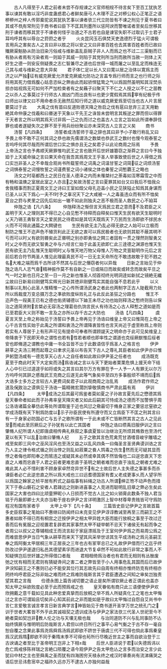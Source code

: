 <!-- { "loadSidebar": true } -->
　　古人凡得至于人君之前者未尝不存规谏之义官师相规不待言矣下至百工犹执艺事以谏其有敢以淫巧非度蛊惑君心者鲜矣唐弓人木理不正之对桺公权心正笔正之语桺桺州之梓人传郭槖驼说其犹执艺事以谏者欤三代立防皆有不谏之刑见于夏书者曰其或不恭有常刑见于商书者曰臣下不匡其刑墨所以惩阿谀而警唯诺者至矣后世移其刑于谏者而移其赏于不谏者何怪乎治道之不古若也自是谏官失职不过取讥于士君子耳呜呼其有以辱台之罸罸之者乎
　　火炎昆冈玉石俱焚天吏逸德烈于猛火可谓极言用兵之害矣古人之言曰非以胜之将以安之又曰非害百姓也去其害百姓者而已故曰殱厥渠魁胁从防治旧染污俗咸与维新盖乱臣贼子非人人而爲之也不过二三渠魁而已有胁从者焉有污染者焉一则廹于其威一则陷于其党刑所当刑而赦所当赦一则体上天好生之德一则安反侧疑畏之志仁智兼尽之道也后世得一城而屠之以至乱定而株连无己其与咸与维新之意大异矣
　　君子体仁足以长人又曰寛以居之治体以寛爲主而济之以严独征有威克厥爱允济爱克厥威允防功之言盖专爲行师而言之也行师之际将用其死力借爲腹心姑息恣纵之弊由此而起骄悍猛鸷之气以爲固然虽明知其淫焚杀掠亦姑视爲无可如何不严加检束者有之矣蘓子曰聚天下不仁之人授之以不仁之噐教之以杀人之事莫过于行师古人凿凶门而出良有以也更少寛假焉其爲寕有纪极乎传曰师出以律又曰不用命者杀无赦然后知行师之道以威克厥爱爲至切当也古人片言居要莫过于此
　　大禹之伐有苗曰反道败德天降之咎启之伐有扈曰怠弃三正天用勦絶其命仲康之伐羲和曰昬迷于天象以干先王之诛皆未尝明言其叛逆之罪而但以得罪于天者言之所以明其爲天讨非爲一己之仇而讨之也盖古人立言之旨如此所谓奉辞伐罪也或者遂疑失次之罪不至于用兵纷纷聚讼亦未深究古人立言之义矣
　　商书
　　汤誓【凡四条】
　　汤誓者成汤誓师于亳之辞也其曰非予小子敢行称乱又曰予畏上帝不敢不正何其词之恭也故先儒谓汤之数桀也恭武王之数纣也慢今观泰誓之言呜呼何其尽哉而所谓后世口实之惧亦且无之矣君子以此论商周之际焉
　　予畏上帝汤之言也予弗顺天厥罪惟均武王之言也致开后世奸雄簒窃之渐莽之言曰今予独廹于上天威命操之言曰果天命在我吾其爲周文王乎圣人举事致使后世之人得借之爲口实岂非圣人之不幸哉合观尚书所载誓师之词禹之词温甘誓之词简征之词烦汤誓之词惧泰誓之词慢牧誓之词谨费誓之词小诸侯之体也秦誓之词慙覇王之略也
　　汤文之时亳都西土之民日在圣人德泽之内而未罹桀纣之荼毒如沍寒霜雪之中而有畅和温燠之室居此室之人亦且之矣故汤誓之言曰夏罪其如台又曰我后不恤我众舍我穑事而割正夏周文王之诗曰王室如燬父母孔迩盖小民之见狭隘止知爲其身谋而已圣人以天下爲心一夫不时予之辜况天下之大咸被一人之毒虽违众而有所不恤矣夏台之罸与羑里之囚先后如出一辙不如此则独夫之恶不极而圣人救民之心不廹耳
　　仲虺之诰【凡六条】
　　仲虺释汤之惭但言天爲民立君之意而不及君臣之义盖明于天人之理则其不得已之心自见慙不待释而自释矣曰惟天生民有欲天生聪明时乂天乃锡王勇智言天之爱民民之待君如是其切天既爲天下万民而生汤即欲不捄民水火而不可得此通篇之大闗键也
　　生民有欲无主乃乱必得无欲之人始可以立极而制防之惟王不迩声色不殖货利此正无欲之衷可以爲民极者也无欲则其聪不蔽其明不亏而可以时乂有欲则昬矣此正昬明之别亦即勇怯之闗三者固有一贯之理然则智勇又时乂之夲而无欲又智勇之夲与六经言仁始于此盖无欲即仁此三逹德之渊源也惟天生民有欲无主乃乱惟天生聪明时乂与惟天地万物父母惟人万物之灵亶聪明作元后之言前后若合符节两圣人惟见此理最真民不可一日无主天命所在不敢违故敢于犯不韪之名大难之端而爲千古所谅不然其与后世之僭窃者何以异哉
　　日新之言始见于仲虺之诰凡人志气奋精神振作莫不有自新之一日或隔日而故矣或转念而故矣平旦之气一时之新也日月之至一日一月之新也惟圣人彻首彻终光明洞逹如新拭之镜絶无纎尘故曰日新易曰刚健笃实辉光日新其徳非刚健笃实其能自强不息若此乎
　　以义制事以礼制心此圣人惟精惟一之心传所谓汤武身之者此也两制字正古人陡截用力处所以爲裁度万变总摄万念之凖欲败度纵败礼正与此反此圣狂之分路也
　　惟王不迩声色一叚美王已有之德也佑贤辅德以下廸王未尽之功也始则释汤之慙终则告以保治之道简贤附言桀必无容汤之理葛伯仇饷言民乆有待汤之心古人释慙之道如是而已至君臣大义则不敢一言及之亦所以存千古之大防也
　　汤诰【凡四条】
　　虞夏言天至上帝之称始见于汤誓曰予畏上帝再见于汤诰曰维皇上帝又曰惟简在上帝之心千古言性实始于此禹之所谓和衷汤之所谓降衷皆性也言天尚近于虚至称爲上帝则若实有人尊居于上有形声可见有提命可奉者所谓顾諟天之明命亦于此可见矣维皇上帝降衷于下民即天命之谓性也若有性若者顺也即率性之谓道也克绥厥猷惟后绥者安也即脩道之谓教也中庸一书全旨皆不出于此数语信乎爲圣人之格言也
　　伊尹耕莘之夫汤三聘而起尊之曰聿求元圣以布告天下古人之尊礼其臣者如此伊尹亦曰惟尹躬暨汤咸有一德克享天心古人之自任者如此故曰伊尹圣之任者也
　　成汤既克夏至于商此时天下大定矣而汤爲诰诫之言以与天下更始者栗栗危惧上援天命下结人心中引已过遑遑乎如将或失之其言曰其尔万方有罪在予一人予一人有罪无以尔万方呜呼何其辞之慼哉武王克商之后遂无此等气象矣卒至四方多事殷顽不靖而后爲大诰多士多方之言较古人更费词矣君子以此观商周之治乱焉
　　成汤作君作师之道及保致治之谟俱见于汤诰一篇精微宏濶剀挚敬慎商书严肃此篇有焉
　　伊训【凡四条】
　　太甲成汤之后其最可爲鉴者莫如夏之子孙故言夏先后之懋德其爲皇天眷命者如此而子孙弗率皇天降灾者又如此后嗣其可恃成汤之德而不加警惧乎周公洛诰诸篇全摹仿此等处所谓取鉴于近也风愆之儆最切于脩身正家之要惩忿窒欲之学成汤既有天下制爲防度以示子孙臣民使有所遵守而又立爲臣下不匡之刑其言曰有一于身家必防国必亡与五子之歌所谓有一于此未或不亡皆断然其言之古人之见此至而戒此至厉厥后之子孙犹有以此亡其国者
　　仲虺之诰曰缵禹旧服伊训之言曰肇脩人纪所谓人纪即唐虞相传典礼秩叙之事虞夏皆以治继治无所烦其脩救也至汤代夏以有天下以乱治故曰肇脩人纪
　　五子之歌其言色荒禽荒甘酒嗜音峻宇雕墙之戒至矣即三风中之巫风淫风也至汤又益之以乱风四条一曰侮圣言圣贤典谟训诰之言乃人主之律令格式循之则治悖之则乱如菽粟之飬人鸩毒之伤生然而无可疑其显而悖之者侮也即阳奉之而隂违之或疑其未必然或幸其偶不然皆侮也二曰逆忠直天下忠直之人难而忠直于人君之前者更难忠直于圣明之朝者难而忠直于浊乱之朝者尤难之难此其人必不惜利害不顾身家卓然竒异世不有之士故后世人主失德之事甚多而杀谏臣者必亡此逆忠直之所以爲大戒也三曰远耆德国家有耆乂老成更事乆而人望孚所以爲国之榦家之桢平居有矜式之益临事有紏绳之功古人所谓绅正笏不动声色而措天下于泰山磐石之安者人君疎远之则新进喜事之人竞进而聪明乱旧章之弊必生矣此国家之大害也四曰比顽童狎昵小人日损而不觉古人比之如火销膏此数条不独人君当铭于丹扆即卿士大夫亦当勒于座右伊尹之言详明激厉上智中材尊卑贵贱皆可守爲防程况有国有家者乎
　　太甲上中下【凡十条】
　　三篇皆史臣记伊尹之言故首篇多史臣叙事之笔始曰不惠继曰防闻终曰未克变见伊尹谆谆教诫至再至三而嗣王之不惠者如故不得已而有桐宫之迁按伊尹之相太甲异姓大臣而能行放桐之事至于改过迁善而后有冕服之迎视置君复辟若其家事然太甲不疑举朝不忌天下诸侯无有起而争之者周公以叔父之尊辅相成王而流言起于家庭漂摇及于王室何伊尹爲之而易周公爲之而难尝思伊尹当日气象从耕莘而来天下望其风采举世谅其生平成汤称之爲元圣嗣王奉之爲阿衡太甲居桐三年正居丧之三年也古有冡宰总已之礼故伊尹借而行之迄乎终防改过伊尹遂退归私邑其德望素孚而进退大节复卓然不茍如此故行非常之事而人不知疑惧岂后世奸雄之所得借口者哉
　　君相相倚爲治者也有君而无相则有丛脞废弛之忧有相而无君则有猜疑谗间之害二者之弊皆至于小人用事危乱其国而后已故伊尹湥知嗣王之不惠则已必不能安其位行其志故先曰自周有终相亦惟终防克有终相亦罔终呜呼君臣之际非始之难而终之爲难防哉斯言其于君臣遭遇之间知之审矣岂独责望其君之言哉
　　俭德永图上篇告诫切要之语止是矣所谓钦厥止者正谓此也盖亦知太甲之纵欲败度必至于此而预爲戒之也
　　皇天眷佑有商只此三语便使伊尹欢欣拥戴之意千载如见具此种忠爱真挚而后放桐之举不爲人所疑真化工之笔也太甲悔过之言亦可谓廹且切矣非心知其前此之非而能如是乎故曰太甲悔过自怨自艾尚书中言仁言爱敬言诚言孝言日新言典学言神皆始见于商书遂开圣学万世之统孔门之训于世者大畧皆不外乎此其诚祖契之遗训成汤与伊尹之家法欤三代圣人世祀至今不絶者莫如契岂非教人伦之功与天壤无极也哉
　　与治同道防不兴与乱同事防不亾始终慎厥与惟明明后防哉斯言人君但以终日所行之事平心易气衡之于古不存一毫自恕自覆之念果此事爲尧爲舜爲汤爲武即欲不跻世于唐虞三代不可得也倘此事爲秦皇爲汉武爲隋即欲不同于秦隋末季不可得也茍所行尽晚近世主之事而自欲治登于三古谀诵之者至比于圣帝明王岂非上下相哉
　　后世人臣进说于君以失德爲讳以危亡爲戒侈陈祥瑞之言絶口陨覆之语今观伊尹之告太甲危亾之言多而治安之言少此犹曰中材之主也至舜禹之圣而犹有四海困穷天禄永终之戒汉时章奏尚有流涕痛哭之语后世忌讳愈宻卒之福祚久远亦万不逮古人亦独何益哉
